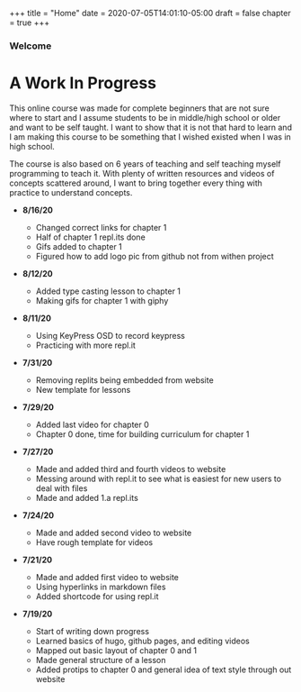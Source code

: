 +++
title = "Home"
date = 2020-07-05T14:01:10-05:00
draft = false
chapter = true
+++

### Welcome

# A Work In Progress

This online course was made for complete beginners that are not sure where to start and I assume students to be in middle/high school or older and want to be self taught. I want to show that it is not that hard to learn and I am making this course to be something that I wished existed when I was in high school.

The course is also based on 6 years of teaching and self teaching myself programming to teach it. With plenty of written resources and videos of concepts scattered around, I want to bring together every thing with practice to understand concepts.

+ **8/16/20**
  - Changed correct links for chapter 1
  - Half of chapter 1 repl.its done
  - Gifs added to chapter 1
  - Figured how to add logo pic from github not from withen project

+ **8/12/20**
  - Added type casting lesson to chapter 1
  - Making gifs for chapter 1 with giphy

+ **8/11/20**
  - Using KeyPress OSD to record keypress
  - Practicing with more repl.it 

+ **7/31/20**
  - Removing replits being embedded from website 
  - New template for lessons

+ **7/29/20**
  - Added last video for chapter 0
  - Chapter 0 done, time for building curriculum for chapter 1

+ **7/27/20**
  - Made and added third and fourth videos to website
  - Messing around with repl.it to see what is easiest for new users to deal with files
  - Made and added 1.a repl.its

+ **7/24/20**
  - Made and added second video to website
  - Have rough template for videos

+ **7/21/20**
  - Made and added first video to website
  - Using hyperlinks in markdown files
  - Added shortcode for using repl.it

+ **7/19/20**
  - Start of writing down progress
  - Learned basics of hugo, github pages, and editing videos
  - Mapped out basic layout of chapter 0 and 1
  - Made general structure of a lesson
  - Added protips to chapter 0 and general idea of text style through out website
